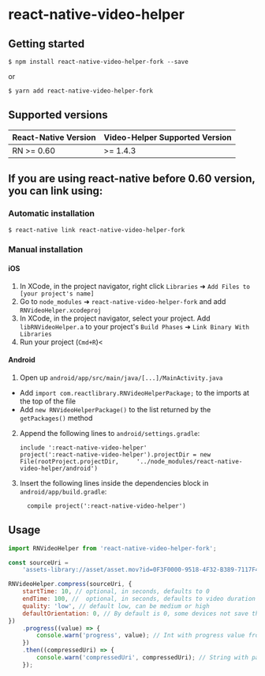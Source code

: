 # react-native-video-helper

## Getting started

`$ npm install react-native-video-helper-fork --save`

or

`$ yarn add react-native-video-helper-fork`

## Supported versions

| React-Native Version | Video-Helper Supported Version |
| -------------------- | ------------------------------ |
| RN >= 0.60           | >= 1.4.3                       |

## If you are using react-native before 0.60 version, you can link using:

### Automatic installation

`$ react-native link react-native-video-helper-fork`

### Manual installation

#### iOS

1. In XCode, in the project navigator, right click `Libraries` ➜ `Add Files to [your project's name]`
2. Go to `node_modules` ➜ `react-native-video-helper-fork` and add `RNVideoHelper.xcodeproj`
3. In XCode, in the project navigator, select your project. Add `libRNVideoHelper.a` to your project's `Build Phases` ➜ `Link Binary With Libraries`
4. Run your project (`Cmd+R`)<

#### Android

1. Open up `android/app/src/main/java/[...]/MainActivity.java`

-   Add `import com.reactlibrary.RNVideoHelperPackage;` to the imports at the top of the file
-   Add `new RNVideoHelperPackage()` to the list returned by the `getPackages()` method

2. Append the following lines to `android/settings.gradle`:
    ```
    include ':react-native-video-helper'
    project(':react-native-video-helper').projectDir = new File(rootProject.projectDir, 	'../node_modules/react-native-video-helper/android')
    ```
3. Insert the following lines inside the dependencies block in `android/app/build.gradle`:
    ```
      compile project(':react-native-video-helper')
    ```

## Usage

```javascript
import RNVideoHelper from 'react-native-video-helper-fork';

const sourceUri =
    'assets-library://asset/asset.mov?id=0F3F0000-9518-4F32-B389-7117F4C2B069&ext=mov';

RNVideoHelper.compress(sourceUri, {
    startTime: 10, // optional, in seconds, defaults to 0
    endTime: 100, //  optional, in seconds, defaults to video duration
    quality: 'low', // default low, can be medium or high
    defaultOrientation: 0, // By default is 0, some devices not save this property in metadata. Can be between 0 - 360
})
    .progress((value) => {
        console.warn('progress', value); // Int with progress value from 0 to 1
    })
    .then((compressedUri) => {
        console.warn('compressedUri', compressedUri); // String with path to temporary compressed video
    });
```

